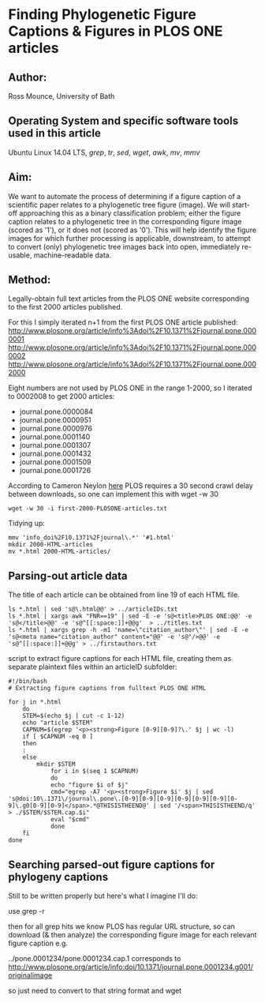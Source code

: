 # Finding Phylogenetic Figure Captions & Figures in PLOS ONE articles

## Author: 
Ross Mounce, University of Bath

## Operating System and specific software tools used in this article
Ubuntu Linux 14.04 LTS, *grep*, *tr*, *sed*, *wget*, *awk*, *mv*, *mmv*

## Aim:

We want to automate the process of determining if a figure caption of a scientific paper relates to a phylogenetic tree figure (image). We will start-off approaching this as a binary classification problem; either the figure caption relates to a phylogenetic tree in the corresponding figure image (scored as '1'), or it does not (scored as '0'). This will help identify the figure images for which further processing is applicable, downstream, to attempt to convert (only) phylogenetic tree images back into open, immediately re-usable, machine-readable data. 


## Method:

Legally-obtain full text articles from the PLOS ONE website corresponding to the first 2000 articles published.

For this I simply iterated n+1 from the first PLOS ONE article published:
http://www.plosone.org/article/info%3Adoi%2F10.1371%2Fjournal.pone.0000001
http://www.plosone.org/article/info%3Adoi%2F10.1371%2Fjournal.pone.0000002
http://www.plosone.org/article/info%3Adoi%2F10.1371%2Fjournal.pone.0002000

Eight numbers are not used by PLOS ONE in the range 1-2000, so I iterated to 0002008 to get 2000 articles:
* journal.pone.0000084
* journal.pone.0000951
* journal.pone.0000976
* journal.pone.0001140
* journal.pone.0001307
* journal.pone.0001432
* journal.pone.0001509
* journal.pone.0001726

According to Cameron Neylon [here](http://blogs.plos.org/opens/2014/03/09/best-practice-enabling-content-mining/) PLOS requires a 30 second crawl delay between downloads, so one can implement this with wget -w 30
```
wget -w 30 -i first-2000-PLOSONE-articles.txt
```


Tidying up:
```
mmv 'info_doi%2F10.1371%2Fjournal\.*' '#1.html'
mkdir 2000-HTML-articles
mv *.html 2000-HTML-articles/
```

## Parsing-out article data

The title of each article can be obtained from line 19 of each HTML file.
```
ls *.html | sed 's@\.html@@' > ../articleIDs.txt 
ls *.html | xargs awk "FNR==19" | sed -E -e 's@<title>PLOS ONE:@@' -e 's@</title>@@' -e 's@^[[:space:]]+@@g'  > ../titles.txt
ls *.html | xargs grep -h -m1 'name=\"citation_author\"' | sed -E -e 's@<meta name="citation_author" content="@@' -e 's@"/>@@' -e 's@^[[:space:]]+@@g' > ../firstauthors.txt
```

script to extract figure captions for each HTML file, creating them as separate plaintext files within an articleID subfolder:
```
#!/bin/bash
# Extracting figure captions from fulltext PLOS ONE HTML

for j in *.html
	do
	STEM=$(echo $j | cut -c 1-12)
	echo "article $STEM"
	CAPNUM=$(egrep '<p><strong>Figure [0-9][0-9]?\.' $j | wc -l)
	if [ $CAPNUM -eq 0 ]
	then 
	:
	else
		mkdir $STEM
			for i in $(seq 1 $CAPNUM)
			do
			echo "figure $i of $j"
			cmd="egrep -A7 '<p><strong>Figure $i' $j | sed 's@doi:10\.1371\/journal\.pone\.[0-9][0-9][0-9][0-9][0-9][0-9][0-9]\.g0[0-9][0-9]</span>.*@THISISTHEEND@' | sed '/<span>THISISTHEEND/q' > ./$STEM/$STEM.cap.$i"
			eval "$cmd"
			done
	fi
done
```

## Searching parsed-out figure captions for phylogeny captions

Still to be written properly but here's what I imagine I'll do:

use grep -r

then for all grep hits we know PLOS has regular URL structure, so can download (& then analyze) the corresponding figure image for each relevant figure caption
e.g.

../pone.0001234/pone.0001234.cap.1
corresponds to
http://www.plosone.org/article/info:doi/10.1371/journal.pone.0001234.g001/originalimage

so just need to convert to that string format and wget
